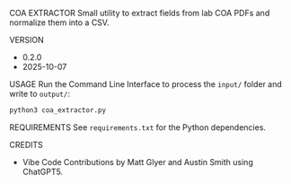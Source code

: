 COA EXTRACTOR
Small utility to extract fields from lab COA PDFs and normalize them into a CSV.


VERSION
- 0.2.0
- 2025-10-07


USAGE
Run the Command Line Interface to process the `input/` folder and write to `output/`:
```bash
python3 coa_extractor.py
```


REQUIREMENTS
See `requirements.txt` for the Python dependencies.


CREDITS
- Vibe Code Contributions by Matt Glyer and Austin Smith using ChatGPT5.
